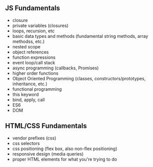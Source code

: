 ## JS Fundamentals

- closure
- private variables (closures)
- loops, recursion, etc
- basic data types and methods (fundamental string methods, array methodss, etc.)
- nested scope
- object references
- function expressions
- event loop/call stack
- async programming (callbacks, Promises)
- higher order functions  
- Object Oriented Programming (classes, constructors/prototypes, inheritance, etc.)
- functional programming
- this keyword
- bind, apply, call
- ES6
- DOM

## HTML/CSS Fundamentals
- vendor prefixes (css)
- css selectors
- css positioning (flex box, also non-flex positioning)
- responsive design (media queries)
- proper HTML elements for what you're trying to do

